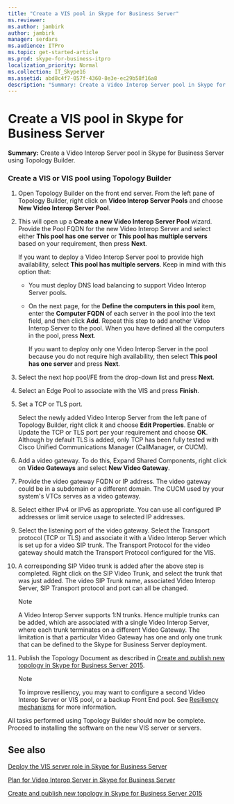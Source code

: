 ```yaml
---
title: "Create a VIS pool in Skype for Business Server"
ms.reviewer: 
ms.author: jambirk
author: jambirk
manager: serdars
ms.audience: ITPro
ms.topic: get-started-article
ms.prod: skype-for-business-itpro
localization_priority: Normal
ms.collection: IT_Skype16
ms.assetid: abd8c4f7-057f-4360-8e3e-ec29b58f16a8
description: "Summary: Create a Video Interop Server pool in Skype for Business Server using Topology Builder."
---
```


# Create a VIS pool in Skype for Business Server
 
**Summary:** Create a Video Interop Server pool in Skype for Business Server using Topology Builder.
  
### Create a VIS or VIS pool using Topology Builder

1. Open Topology Builder on the front end server. From the left pane of Topology Builder, right click on **Video Interop Server Pools** and choose **New Video Interop Server Pool**. 
    
2. This will open up a **Create a new Video Interop Server Pool** wizard. Provide the Pool FQDN for the new Video Interop Server and select either **This pool has one server** or **This pool has multiple servers** based on your requirement, then press **Next**.
    
    If you want to deploy a Video Interop Server pool to provide high availability, select **This pool has multiple servers**. Keep in mind with this option that: 
    
    - You must deploy DNS load balancing to support Video Interop Server pools. 
    
   - On the next page, for the **Define the computers in this pool** item, enter the **Computer FQDN** of each server in the pool into the text field, and then click **Add**. Repeat this step to add another Video Interop Server to the pool. When you have defined all the computers in the pool, press **Next**.
    
     If you want to deploy only one Video Interop Server in the pool because you do not require high availability, then select **This pool has one server** and press **Next**.
    
3. Select the next hop pool/FE from the drop-down list and press **Next**.
    
4. Select an Edge Pool to associate with the VIS and press **Finish**.
    
5. Set a TCP or TLS port.
    
    Select the newly added Video Interop Server from the left pane of Topology Builder, right click it and choose **Edit Properties**. Enable or Update the TCP or TLS port per your requirement and choose **OK**. Although by default TLS is added, only TCP has been fully tested with Cisco Unified Communications Manager (CallManager, or CUCM).
    
6. Add a video gateway. To do this, Expand Shared Components, right click on **Video Gateways** and select **New Video Gateway**.
    
7. Provide the video gateway FQDN or IP address. The video gateway could be in a subdomain or a different domain. The CUCM used by your system's VTCs serves as a video gateway.
    
8. Select either IPv4 or IPv6 as appropriate. You can use all configured IP addresses or limit service usage to selected IP addresses.
    
9. Select the listening port of the video gateway. Select the Transport protocol (TCP or TLS) and associate it with a Video Interop Server which is set up for a video SIP trunk. The Transport Protocol for the video gateway should match the Transport Protocol configured for the VIS.
    
10. A corresponding SIP Video trunk is added after the above step is completed. Right click on the SIP Video Trunk, and select the trunk that was just added. The video SIP Trunk name, associated Video Interop Server, SIP Transport protocol and port can all be changed. 
    
    > [!NOTE]
    >  A Video Interop Server supports 1:N trunks. Hence multiple trunks can be added, which are associated with a single Video Interop Server, where each trunk terminates on a different Video Gateway. The limitation is that a particular Video Gateway has one and only one trunk that can be defined to the Skype for Business Server deployment.
  
11. Publish the Topology Document as described in [Create and publish new topology in Skype for Business Server 2015](../../deploy/install/create-and-publish-new-topology.md).
    
    > [!NOTE]
    > To improve resiliency, you may want to configure a second Video Interop Server or VIS pool, or a backup Front End pool. See [Resiliency mechanisms](../../plan-your-deployment/video-interop-server.md#resiliency) for more information.
  
All tasks performed using Topology Builder should now be complete. Proceed to installing the software on the new VIS server or servers.
## See also

[Deploy the VIS server role in Skype for Business Server](deploy-the-vis-server-role.md)

[Plan for Video Interop Server in Skype for Business Server](../../plan-your-deployment/video-interop-server.md)
  
[Create and publish new topology in Skype for Business Server 2015](../../deploy/install/create-and-publish-new-topology.md)
